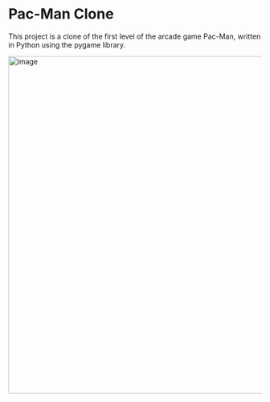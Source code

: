 # Pac-Man Clone

This project is a clone of the first level of the arcade game Pac-Man, written in Python using the pygame library.

<img width="670" alt="image" src="https://github.com/archi-71/PacManClone/assets/70474549/13194418-4499-4a0a-8b9c-2984389ee323">
